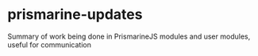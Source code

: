# prismarine-updates
Summary of work being done in PrismarineJS modules and user modules, useful for communication
